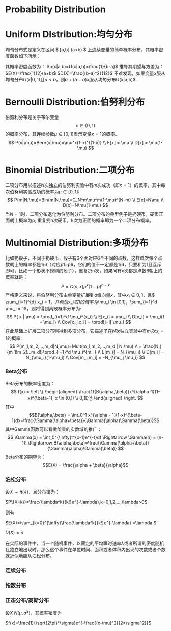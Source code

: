 # Probability Distribution


# Uniform DIstribution:均匀分布
均匀分布式是定义在区间 $ [a,b] (a<b) $ 上连续变量的简单概率分布，其概率密度函数如下所示：

其概率密度函数为：
$p(x|a,b)=U(x|a,b)=\frac{1}{b-a}$
推导其期望与方差为：
$E(X)=\frac{1}{2}(a+b)$
$D(X)=\frac{(b-a)^2}{12}$
不难发现，如果变量$x$服从均匀分布$U(x|0,1)$且$a<b$，则$a+(b-a)x$服从均匀分布U(x|a,b)$.

# Bernoulli Distribution:伯努利分布
伯努利分布是关于布尔变量 $$ x \in \{0,1\} $$ 的概率分布，其连续参数$\mu \in [0,1]$表示变量$x=1$的概率。
$$
P(x|\mu)=Bern(x|\mu)=\mu^x(1-x)^{(1-x)} \\
E[x] = \mu \\
D[x] = \mu(1-\mu)
$$

# Binomial Distribution:二项分布
二项分布用以描述$N$次独立的伯努利实验中有$m$次成功（即$x=1$）的概率，其中每次伯努利实验成功的概率为$\mu \in [0,1]$:
$$
P(m|N,\mu)=Bin(m|N,\mu)=C_N^m\mu^m(1-\mu)^{N-m} \\
E[x]=N\mu \\
D[x]=N\mu(1-\mu)
$$
当$N=1$时，二项分布退化为伯努利分布。二项分布的典型例子是扔硬币，硬币正面朝上概率为p, 重复扔n次硬币，k次为正面的概率即为一个二项分布概率。

# Multinomial Distribution:多项分布

比如扔骰子，不同于扔硬币，骰子有6个面对应6个不同的点数，这样单次每个点数朝上的概率都是1/6（对应p1~p6，它们的值不一定都是1/6，只要和为1且互斥即可，比如一个形状不规则的骰子），重复扔n次，如果问有x次都是点数6朝上的概率就是：
$$
P = C(n,x)p^x(1-p)^{n-x}
$$
严格定义来说，将伯努利分布由单变量扩展到$d$维向量$x$，其中$x_i \in {0,1}$，且$
\sum_{i=1}^{d} x_i = 1$，并假设$x_i$取1的概率为$\mu_i \in [0,1]，\sum_{i=1}^d \mu_i = 1$，则将得到离散概率分布为:
$$
P( x | \mu) = \prod_{i=1}^d \mu_i^{x_i} \\
E[x_i] = \mu_i \\
D[x_i] = \mu_i(1 - \mu_i) \\
Cov[x_j,x_i] = \prod[j=i] \mu_i
$$
在此基础上扩展二项分布则得到多项分布，它描述了在$N$次独立实验中有$m_i$次$x_i = 1$的概率:
$$
P(m_1,m_2,...,m_d|N,\mu)=Mult(m_1,m_2,...,m_d | N,\mu) \\
= \frac{N!}{m_1!m_2!...m_d!}\prod_{i=1}^d \mu_i^{m_i} \\
E[m_i] = N_{\mu_i} \\
D[m_i] = N_{\mu_i}(1-\mu_i) \\
Cov[m_j,m_i] = -N_{\mu_j \mu_i}
$$


### Beta分布
Beta分布的概率密度为：
$$
f(x) = 
\left \{ 
\begin{aligned} 
\frac{1}{B(\alpha,\beta)}x^{\alpha-1}(1-x)^{\beta-1}, x \in (0,1) \\
0,其他
\end{aligned} 
\right. 
$$
其中$$B(\alpha,\beta) = \int_0^1 x^{\alpha - 1}(1-x)^{\beta-1}dx=\frac{\Gamma(\alpha+\beta)}{\Gamma(\alpha)\Gamma(\beta)}$$
其中Gamma函数可以看做阶乘的实数域的推广：
$$
\Gamma(x) = \int_0^{\infty}t^{x-1}e^{-t}dt \Rightarrow \Gamma(n) = (n-1)! \Rightarrow B(\alpha,\beta)=\frac{\Gamma(\alpha+\beta)}{\Gamma(\alpha)\Gamma(\beta)}
$$
Beta分布的期望为：
$$E(X) = \frac{\alpha + \beta}{\alpha}$$
### 泊松分布

设$X \sim \pi(\lambda)$，且分布律为：

$P\{X=k\}=\frac{\lambda^k}{k!}e^{-\lambda},k=0,1,2,…,\lambda>0$

则有

$E(X)=\sum_{k=0}^{\infty}\frac{\lambda^k}{k!}e^{-\lambda} =\lambda $

$D(X)=\lambda$

在实际的事件中，当一个随机事件，以固定的平均瞬时速率$\lambda$或者所谓的密度随机且独立地出现时，那么这个事件在单位时间、面积或者体积内出现的次数或者个数就近似地服从泊松分布。

### 连续分布


### 指数分布

### 正态分布/高斯分布

设$X~N(\mu,\sigma^2)$，其概率密度为

$f(x)=\frac{1}{\sqrt{2\pi}*\sigma}e^{-\frac{(x-\mu)^2}{2*\sigma^2}}$
